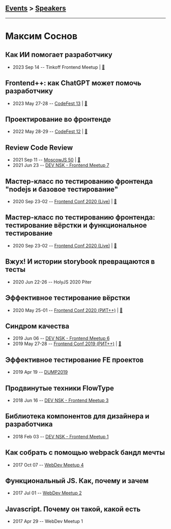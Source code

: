 ## [Events](../README.md) > [Speakers](../speakers.md)
---

# Максим Соснов

## Как ИИ помогает разработчику
- 2023 Sep 14 -- Tinkoff Frontend Meetup  | [:notebook:](https://acdn.tinkoff.ru/static/meetups-talk-b223e77a-6e72-444c-8b5c-11bf69c77182/Tinkoff%20Omsk%202023.pdf)  
## Frontend++: как ChatGPT может помочь разработчику
- 2023 May 27-28 -- [CodeFest 13](https://youtu.be/S5R31bg6c7I)  | [:notebook:](https://disk.yandex.ru/i/V62wpuQLOn6fZQ)  
## Проектирование во фронтенде
- 2022 May 28-29 -- [CodeFest 12](https://youtu.be/MGL-v1EVcZI)  | [:notebook:](https://disk.yandex.ru/d/cWaufpLKr7fSLg)  
## Review Code Review
- 2021 Sep 11 -- [MoscowJS 50](https://www.youtube.com/watch?v=JYSgnokT4_g)  | [:notebook:](https://docs.google.com/presentation/d/1e1maXCNhnHQEUMyrYTq79vibL-QLFcTW/edit?usp=sharing&ouid=105321677097401486749&rtpof=true&sd=true)  
- 2021 Jun 23 -- [DEV NSK - Frontend Meetup 7](https://youtu.be/dSIfeKxZw04)    
## Мастер-класс по тестированию фронтенда &quot;nodejs и базовое тестирование&quot;
- 2020 Sep 23-02 -- [Frontend Conf 2020 (Live)](https://www.youtube.com/watch?v=W4DKLa5xvi4)  | [:notebook:](https://drive.google.com/file/d/1tlG9K7v99OzYS8UyoKi6deOY9GoAbNdJ/view)  
## Мастер-класс по тестированию фронтенда: тестирование вёрстки и функциональное тестирование
- 2020 Sep 23-02 -- [Frontend Conf 2020 (Live)](https://www.youtube.com/watch?v=tP1Kb_lXIzE)  | [:notebook:](https://drive.google.com/file/d/1vgqp5RDRJ1YDoI3dB5UUxqnLv8sagZdW/view)  
## Вжух! И истории storybook превращаются в тесты
- 2020 Jun 22-26 -- HolyJS 2020 Piter    
## Эффективное тестирование вёрстки
- 2020 May 25-01 -- [Frontend Conf 2020 (РИТ++)](https://www.youtube.com/watch?v=F2B_rvHwz0g)  | [:notebook:](https://drive.google.com/file/d/1EmUW_YBaV6crQmaxloIeaix2J4esMuNF/view)  
## Синдром качества
- 2019 Jun 06 -- [DEV NSK - Frontend Meetup 6](https://youtu.be/iTxzWclG61E)    
- 2019 May 27-28 -- [Frontend Conf 2019 (РИТ++)](https://www.youtube.com/watch?v=frYdXcJmM1Q)  | [:notebook:](https://www.dropbox.com/sh/kg71jju3yvj5jqw/AACQY5cCPQYPaHcCVkSQNQ6pa/FC.%20%D0%94%D0%B5%D0%BB%D0%B8%2B%D0%9A%D0%B0%D0%BB%D1%8C%D0%BA%D1%83%D1%82%D1%82%D0%B0/28.05/4.%D0%A1%D0%B8%D0%BD%D0%B4%D1%80%D0%BE%D0%BC_%D0%BA%D0%B0%D1%87%D0%B5%D1%81%D1%82%D0%B2%D0%B0_%D0%9C%D0%B0%D0%BA%D1%81%D0%B8%D0%BC_%D0%A1%D0%BE%D1%81%D0%BD%D0%BE%D0%B2_%D0%B2%D0%B5%D1%80.6.key?dl=0)  
## Эффективное тестирование FE проектов
- 2019 Apr 19 -- [DUMP2019](https://www.youtube.com/watch?v=sgLvPkkG2ok)    
## Продвинутые техники FlowType
- 2018 Jun 16 -- [DEV NSK - Frontend Meetup 3](https://www.youtube.com/watch?v=Or9G1m4kQag)    
## Библиотека компонентов для дизайнера и разработчика
- 2018 Feb 03 -- [DEV NSK - Frontend Meetup 1](https://youtu.be/HPDmUqFgG0E)    
## Как собрать с помощью webpack бандл мечты
- 2017 Oct 07 -- [WebDev Meetup 4](https://www.youtube.com/watch?v=tT3FDMUpf10)    
## Функциональный JS. Как, почему и зачем
- 2017 Jul 01 -- [WebDev Meetup 2](https://www.youtube.com/watch?v=Ln8woWsIBoI)    
## Javascript. Почему он такой, какой есть
- 2017 Apr 29 -- WebDev Meetup 1    
